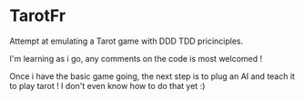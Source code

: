 # TarotFr
Attempt at emulating a Tarot game with DDD TDD pricinciples.

I'm learning as i go, any comments on the code is most welcomed !

Once i have the basic game going, the next step is to plug an AI and teach it to play tarot !
I don't even know how to do that yet :)
